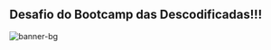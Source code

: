 ## Desafio do Bootcamp das Descodificadas!!!

![banner-bg](https://user-images.githubusercontent.com/123701331/221322474-cc9a5534-cf5e-4375-bff8-e366d607e58a.png)
